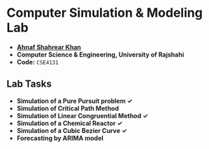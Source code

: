 # Computer Simulation & Modeling Lab
- **[Ahnaf Shahrear Khan](https://github.com/ahnafshahrear)**
- **Computer Science & Engineering, University of Rajshahi**
- **Code:** `CSE4131`

## Lab Tasks
- **Simulation of a Pure Pursuit problem ✓**
- **Simulation of Critical Path Method**
- **Simulation of Linear Congruential Method ✓**
- **Simulation of a Chemical Reactor ✓**
- **Simulation of a Cubic Bezier Curve ✓**
- **Forecasting by ARIMA model**